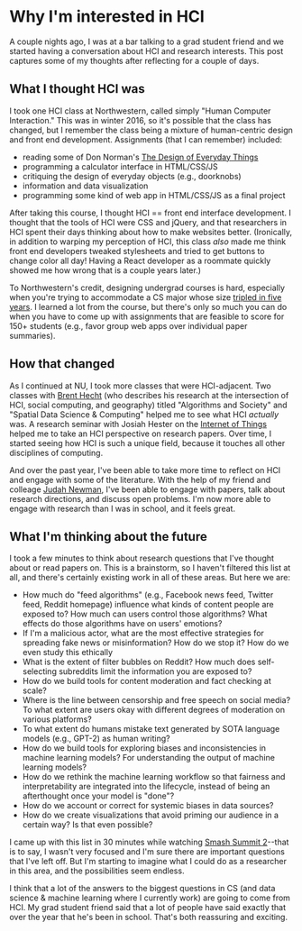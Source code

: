 <!-- date: 2019-10-28 -->
# Why I'm interested in HCI
A couple nights ago, I was at a bar talking to a grad student friend and we started having a conversation about HCI and research interests. This post captures some of my thoughts after reflecting for a couple of days.


## What I thought HCI was
I took one HCI class at Northwestern, called simply "Human Computer Interaction." This was in winter 2016, so it's possible that the class has changed, but I remember the class being a mixture of human-centric design and front end development. Assignments (that I can remember) included:

 * reading some of Don Norman's [The Design of Everyday Things](https://en.wikipedia.org/wiki/The_Design_of_Everyday_Things)
 * programming a calculator interface in HTML/CSS/JS
 * critiquing the design of everyday objects (e.g., doorknobs)
 * information and data visualization
 * programming some kind of web app in HTML/CSS/JS as a final project

After taking this course, I thought HCI == front end interface development. I thought that the tools of HCI were CSS and jQuery, and that researchers in HCI spent their days thinking about how to make websites better. (Ironically, in addition to warping my perception of HCI, this class *also* made me think front end developers tweaked stylesheets and tried to get buttons to change color all day! Having a React developer as a roommate quickly showed me how wrong that is a couple years later.)

To Northwestern's credit, designing undergrad courses is hard, especially when you're trying to accommodate a CS major whose size [tripled in five years](https://news.northwestern.edu/stories/2016/06/major-expansion-in-computer-science). I learned a lot from the course, but there's only so much you can do when you have to come up with assignments that are feasible to score for 150+ students (e.g., favor group web apps over individual paper summaries).


## How that changed
As I continued at NU, I took more classes that were HCI-adjacent. Two classes with [Brent Hecht](http://www.brenthecht.com) (who describes his research at the intersection of HCI, social computing, and geography) titled "Algorithms and Society" and "Spatial Data Science & Computing" helped me to see what HCI *actually* was. A research seminar with Josiah Hester on the [Internet of Things](https://www.mccormick.northwestern.edu/electrical-computer/courses/descriptions/395-495-42.html) helped me to take an HCI perspective on research papers. Over time, I started seeing how HCI is such a unique field, because it touches all other disciplines of computing.

And over the past year, I've been able to take more time to reflect on HCI and engage with some of the literature. With the help of my friend and colleage [Judah Newman](https://judahgnewman.com/), I've been able to engage with papers, talk about research directions, and discuss open problems. I'm now more able to engage with research than I was in school, and it feels great.


## What I'm thinking about the future
I took a few minutes to think about research questions that I've thought about or read papers on. This is a brainstorm, so I haven't filtered this list at all, and there's certainly existing work in all of these areas. But here we are:

 * How much do "feed algorithms" (e.g., Facebook news feed, Twitter feed, Reddit homepage) influence what kinds of content people are exposed to? How much can users control those algorithms? What effects do those algorithms have on users' emotions?
 * If I'm a malicious actor, what are the most effective strategies for spreading fake news or misinformation? How do we stop it? How do we even study this ethically
 * What is the extent of filter bubbles on Reddit? How much does self-selecting subreddits limit the information you are exposed to?
 * How do we build tools for content moderation and fact checking at scale?
 * Where is the line between censorship and free speech on social media? To what extent are users okay with different degrees of moderation on various platforms?
 * To what extent do humans mistake text generated by SOTA language models (e.g., GPT-2) as human writing?
 * How do we build tools for exploring biases and inconsistencies in machine learning models? For understanding the output of machine learning models?
 * How do we rethink the machine learning workflow so that fairness and interpretability are integrated into the lifecycle, instead of being an afterthought once your model is "done"?
 * How do we account or correct for systemic biases in data sources?
 * How do we create visualizations that avoid priming our audience in a certain way? Is that even possible?

I came up with this list in 30 minutes while watching [Smash Summit 2](https://smash.gg/tournament/smash-ultimate-summit-2/events)--that is to say, I wasn't very focused and I'm sure there are important questions that I've left off. But I'm starting to imagine what I could do as a researcher in this area, and the possibilities seem endless.

I think that a lot of the answers to the biggest questions in CS (and data science & machine learning where I currently work) are going to come from HCI. My grad student friend said that a lot of people have said exactly that over the year that he's been in school. That's both reassuring and exciting.
